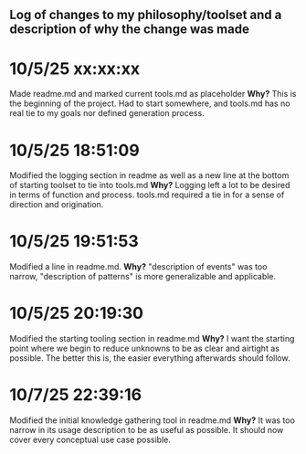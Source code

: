 ## Log of changes to my philosophy/toolset and a description of why the change was made

# 10/5/25 xx:xx:xx
Made readme.md and marked current tools.md as placeholder
**Why?** This is the beginning of the project. Had to start somewhere, and tools.md has no real tie to my goals nor defined generation process.

# 10/5/25 18:51:09
Modified the logging section in readme as well as a new line at the bottom of starting toolset to tie into tools.md
**Why?** Logging left a lot to be desired in terms of function and process. tools.md required a tie in for a sense of direction and origination.

# 10/5/25 19:51:53
Modified a line in readme.md.
**Why?** "description of events" was too narrow, "description of patterns" is more generalizable and applicable.

# 10/5/25 20:19:30
Modified the starting tooling section in readme.md
**Why?** I want the starting point where we begin to reduce unknowns to be as clear and airtight as possible. The better this is, the easier
everything afterwards should follow.

# 10/7/25 22:39:16
Modified the initial knowledge gathering tool in readme.md
**Why?** It was too narrow in its usage description to be as useful as possible. It should now cover every conceptual use case possible.
